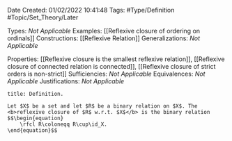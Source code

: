 <div class="topSpace"></div>

Date Created: 01/02/2022 10:41:48
Tags: #Type/Definition #Topic/Set_Theory/Later

Types: <i>Not Applicable</i>
Examples: [[Reflexive closure of ordering on ordinals]]
Constructions: [[Reflexive Relation]]
Generalizations: <i>Not Applicable</i>

Properties: [[Reflexive closure is the smallest reflexive relation]], [[Reflexive closure of connected relation is connected]], [[Reflexive closure of strict orders is non-strict]]
Sufficiencies: <i>Not Applicable</i>
Equivalences: <i>Not Applicable</i>
Justifications: <i>Not Applicable</i>

``` ad-Definition
title: Definition.

Let $X$ be a set and let $R$ be a binary relation on $X$. The <b>reflexive closure of $R$ w.r.t. $X$</b> is the binary relation
$$\begin{equation}
    \rfcl R\coloneqq R\cup\id_X.
\end{equation}$$

```
